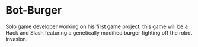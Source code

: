 # Bot-Burger
Solo game developer working on his first game project, this game will be a Hack and Slash featuring a genetically modified burger fighting off the robot invasion.
